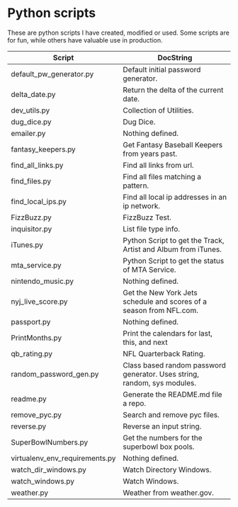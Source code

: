 # Python scripts

These are python scripts I have created, modified or used. Some scripts are for fun, while others have valuable use in production.


| Script  | DocString |
| ------------- | ------------- |
|default_pw_generator.py|Default initial password generator.|
|delta_date.py|Return the delta of the current date.|
|dev_utils.py|Collection of Utilities.|
|dug_dice.py|Dug Dice.|
|emailer.py|Nothing defined.|
|fantasy_keepers.py|Get Fantasy Baseball Keepers from years past.|
|find_all_links.py|Find all links from url.|
|find_files.py|Find all files matching a pattern.|
|find_local_ips.py|Find all local ip addresses in an ip network.|
|FizzBuzz.py|FizzBuzz Test.|
|inquisitor.py|List file type info.|
|iTunes.py|Python Script to get the Track, Artist and Album from iTunes. |
|mta_service.py|Python Script to get the status of MTA Service.|
|nintendo_music.py|Nothing defined.|
|nyj_live_score.py|Get the New York Jets schedule and scores of a season from NFL.com.|
|passport.py|Nothing defined.|
|PrintMonths.py|Print the calendars for last, this, and next|
|qb_rating.py|NFL Quarterback Rating.|
|random_password_gen.py|Class based random password generator.  Uses string, random, sys modules.|
|readme.py|Generate the README.md file a repo.|
|remove_pyc.py|Search and remove pyc files.|
|reverse.py|Reverse an input string.|
|SuperBowlNumbers.py|Get the numbers for the superbowl box pools.|
|virtualenv_env_requirements.py|Nothing defined.|
|watch_dir_windows.py|Watch Directory Windows.|
|watch_windows.py|Watch Windows.|
|weather.py|Weather from weather.gov.|
